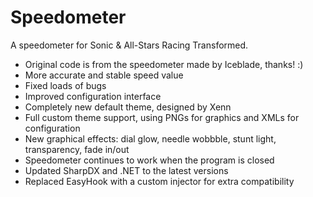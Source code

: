 # Speedometer
A speedometer for Sonic &amp; All-Stars Racing Transformed.

* Original code is from the speedometer made by Iceblade, thanks! :)
* More accurate and stable speed value
* Fixed loads of bugs
* Improved configuration interface
* Completely new default theme, designed by Xenn
* Full custom theme support, using PNGs for graphics and XMLs for configuration
* New graphical effects: dial glow, needle wobbble, stunt light, transparency, fade in/out
* Speedometer continues to work when the program is closed
* Updated SharpDX and .NET to the latest versions
* Replaced EasyHook with a custom injector for extra compatibility
